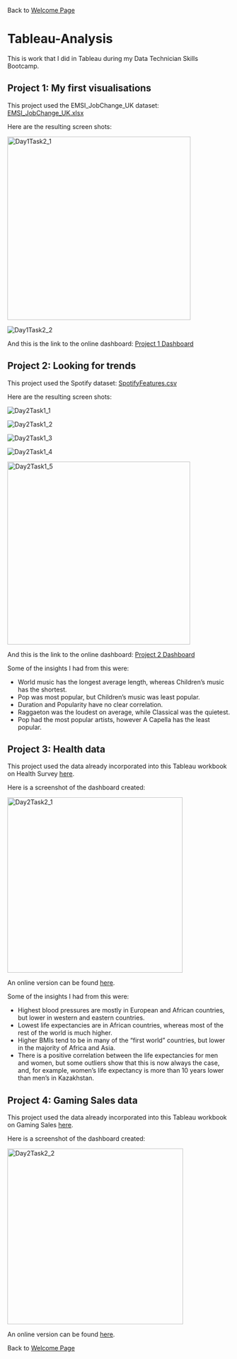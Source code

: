 Back to [Welcome Page](https://andypeacock215.github.io/Welcome-To-My-Profile/)

# Tableau-Analysis
This is work that I did in Tableau during my Data Technician Skills Bootcamp.

## Project 1: My first visualisations

This project used the EMSI_JobChange_UK dataset: [EMSI_JobChange_UK.xlsx](https://github.com/user-attachments/files/18153182/EMSI_JobChange_UK.xlsx)

Here are the resulting screen shots:

<img width="414" alt="Day1Task2_1" src="https://github.com/user-attachments/assets/c7e19ccc-dac9-447f-8182-d98f9804bbe8" />

![Day1Task2_2](https://github.com/user-attachments/assets/f83ba27b-fded-4e2a-8b44-97bf1dd9a025)

And this is the link to the online dashboard:
[Project 1 Dashboard](https://public.tableau.com/shared/P5CX4M2FQ?:display_count=n&:origin=viz_share_link)


## Project 2: Looking for trends

This project used the Spotify dataset: [SpotifyFeatures.csv](https://www.icloud.com/iclouddrive/0fcjIX1VUIwMz3puqS5IoNmzA#SpotifyFeatures)

Here are the resulting screen shots:

![Day2Task1_1](https://github.com/user-attachments/assets/bb8435f2-7cf2-42b5-b92a-4ee94befb4d5)

![Day2Task1_2](https://github.com/user-attachments/assets/c6dfbb3d-f62e-4b17-905e-014ff5378bb2)

![Day2Task1_3](https://github.com/user-attachments/assets/34ebe636-6315-4b75-9c2d-a9a331a2096d)

![Day2Task1_4](https://github.com/user-attachments/assets/44ac52bc-820a-4393-bc90-cb262648b056)

<img width="413" alt="Day2Task1_5" src="https://github.com/user-attachments/assets/c2696e62-2398-412b-8c63-81ab6a6567a8" />

And this is the link to the online dashboard:
[Project 2 Dashboard](https://public.tableau.com/views/SpotifyDashboard_17314101330910/Dashboard1?:language=en-GB&publish=yes&:sid=&:redirect=auth&:display_count=n&:origin=viz_share_link)

Some of the insights I had from this were:
* World music has the longest average length, whereas Children’s music has the shortest.
* Pop was most popular, but Children’s music was least popular.
* Duration and Popularity have no clear correlation.
* Raggaeton was the loudest on average, while Classical was the quietest.
* Pop had the most popular artists, however A Capella has the least popular.


## Project 3: Health data

This project used the data already incorporated into this Tableau workbook on Health Survey [here](https://www.icloud.com/iclouddrive/011VfEWXi1DFadjosjwQviudw#Day_2_Task_2_Health_Survey).

Here is a screenshot of the dashboard created:

<img width="396" alt="Day2Task2_1" src="https://github.com/user-attachments/assets/73a19205-a1ad-4443-ab8b-a9a24be1b6e0" />

An online version can be found [here](https://public.tableau.com/views/3_1_Your_first_symbol_maporiginal_17344277387960/Dashboard1?:language=en-GB&publish=yes&:sid=&:redirect=auth&:display_count=n&:origin=viz_share_link).

Some of the insights I had from this were:
* Highest blood pressures are mostly in European and African countries, but lower in western and eastern countries.
* Lowest life expectancies are in African countries, whereas most of the rest of the world is much higher.
* Higher BMIs tend to be in many of the “first world” countries, but lower in the majority of Africa and Asia.
* There is a positive correlation between the life expectancies for men and women, but some outliers show that this is now always the case, and, for example, women’s life expectancy is more than 10 years lower than men’s in Kazakhstan.


## Project 4: Gaming Sales data

This project used the data already incorporated into this Tableau workbook on Gaming Sales [here](https://www.icloud.com/iclouddrive/057hnBvNOSqbXJVrdVdtFTUfw#Day_2_Gaming_Sales).

Here is a screenshot of the dashboard created:

<img width="397" alt="Day2Task2_2" src="https://github.com/user-attachments/assets/2b79cb29-7ada-4a53-bdb5-4ad50bc22f2e" />

An online version can be found [here](https://public.tableau.com/views/4_1_Dual_Axis_17344282854120/Dashboard1?:language=en-GB&publish=yes&:sid=&:redirect=auth&:display_count=n&:origin=viz_share_link).


Back to [Welcome Page](https://andypeacock215.github.io/Welcome-To-My-Profile/)

